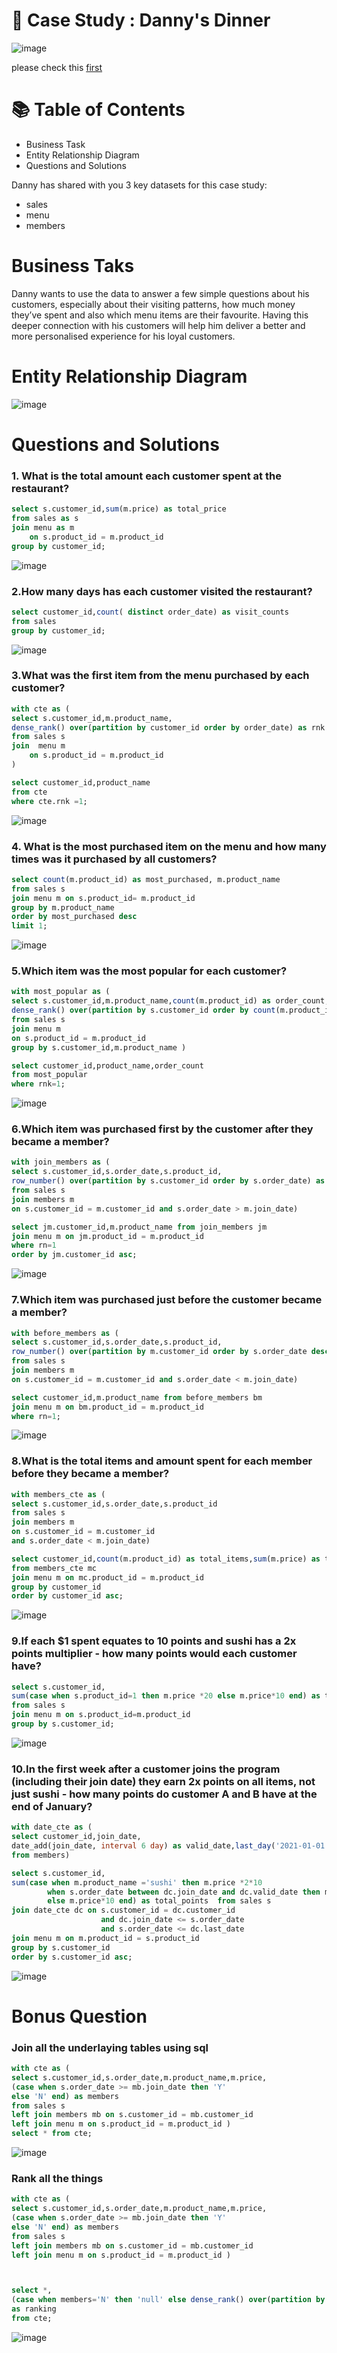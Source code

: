 # 🍜 Case Study : Danny's Dinner
![image](https://github.com/shwetara/sql_week_challenge/assets/68580722/32a567e0-9263-4bce-a49d-120dd7db0455)

please check this [first](https://8weeksqlchallenge.com/resources/)

# 📚 Table of Contents
- Business Task
- Entity Relationship Diagram
- Questions and Solutions

Danny has shared with you 3 key datasets for this case study:
- sales
- menu
- members

# Business Taks
Danny wants to use the data to answer a few simple questions about his customers, especially about their visiting patterns, how much money they’ve spent and also which menu items are their favourite. Having this deeper connection with his customers will help him deliver a better and more personalised experience for his loyal customers.

# Entity Relationship Diagram
![image](https://github.com/shwetara/sql_week_challenge/assets/68580722/6f609397-8fb1-40ae-b83f-86db22384dfb)

# Questions and Solutions

### 1. What is the total amount each customer spent at the restaurant?
~~~ sql
select s.customer_id,sum(m.price) as total_price 
from sales as s 
join menu as m  
	on s.product_id = m.product_id
group by customer_id;
~~~

![image](https://github.com/shwetara/sql_week_challenge/assets/68580722/273d7bea-e642-402d-a1b8-755f0f432d18)

### 2.How many days has each customer visited the restaurant?
~~~ sql
select customer_id,count( distinct order_date) as visit_counts
from sales
group by customer_id;
~~~

![image](https://github.com/shwetara/sql_week_challenge/assets/68580722/c795ad78-cbc2-44ca-bca4-9b1302bff024)

### 3.What was the first item from the menu purchased by each customer?
~~~ sql
with cte as (
select s.customer_id,m.product_name, 
dense_rank() over(partition by customer_id order by order_date) as rnk
from sales s
join  menu m 
	on s.product_id = m.product_id
)

select customer_id,product_name
from cte
where cte.rnk =1;
~~~

![image](https://github.com/shwetara/sql_week_challenge/assets/68580722/d502ee4a-8ff4-4536-8514-be77faad205c)

### 4. What is the most purchased item on the menu and how many times was it purchased by all customers?
~~~ sql
select count(m.product_id) as most_purchased, m.product_name 
from sales s
join menu m on s.product_id= m.product_id
group by m.product_name
order by most_purchased desc
limit 1;
~~~

![image](https://github.com/shwetara/sql_week_challenge/assets/68580722/ccdfbcdb-6fd4-4301-8690-d70f5c8738cc)

### 5.Which item was the most popular for each customer?
~~~ sql
with most_popular as (
select s.customer_id,m.product_name,count(m.product_id) as order_count,
dense_rank() over(partition by s.customer_id order by count(m.product_id) desc) as rnk
from sales s 
join menu m
on s.product_id = m.product_id
group by s.customer_id,m.product_name )

select customer_id,product_name,order_count
from most_popular
where rnk=1;
~~~

![image](https://github.com/shwetara/sql_week_challenge/assets/68580722/28bd1873-c962-4033-a7bd-db0dc64b8774)

### 6.Which item was purchased first by the customer after they became a member?
~~~ sql
with join_members as (
select s.customer_id,s.order_date,s.product_id,
row_number() over(partition by s.customer_id order by s.order_date) as rn
from sales s
join members m
on s.customer_id = m.customer_id and s.order_date > m.join_date)

select jm.customer_id,m.product_name from join_members jm
join menu m on jm.product_id = m.product_id
where rn=1
order by jm.customer_id asc;
~~~

![image](https://github.com/shwetara/sql_week_challenge/assets/68580722/761a6baa-1fe9-4ccf-b2d0-9db674d8f4a1)

### 7.Which item was purchased just before the customer became a member? 
~~~ sql
with before_members as (
select s.customer_id,s.order_date,s.product_id,
row_number() over(partition by m.customer_id order by s.order_date desc) as rn
from sales s
join members m
on s.customer_id = m.customer_id and s.order_date < m.join_date)

select customer_id,m.product_name from before_members bm
join menu m on bm.product_id = m.product_id
where rn=1;
~~~

![image](https://github.com/shwetara/sql_week_challenge/assets/68580722/becd509b-a21f-4035-a80a-8cf89b49020b)

### 8.What is the total items and amount spent for each member before they became a member?
~~~ sql
with members_cte as (
select s.customer_id,s.order_date,s.product_id
from sales s
join members m
on s.customer_id = m.customer_id
and s.order_date < m.join_date)

select customer_id,count(m.product_id) as total_items,sum(m.price) as total_sales
from members_cte mc
join menu m on mc.product_id = m.product_id
group by customer_id 
order by customer_id asc;
~~~

![image](https://github.com/shwetara/sql_week_challenge/assets/68580722/d8396a67-7184-4531-8334-56d9e880a80b)

### 9.If each $1 spent equates to 10 points and sushi has a 2x points multiplier - how many points would each customer have?
~~~ sql
select s.customer_id,
sum(case when s.product_id=1 then m.price *20 else m.price*10 end) as total_points
from sales s 
join menu m on s.product_id=m.product_id
group by s.customer_id;
~~~

![image](https://github.com/shwetara/sql_week_challenge/assets/68580722/12185fa0-3e52-465d-92f7-bb2ca678bf68)

### 10.In the first week after a customer joins the program (including their join date) they earn 2x points on all items, not just sushi - how many points do customer A and B have at the end of January?
~~~ sql
with date_cte as (
select customer_id,join_date,
date_add(join_date, interval 6 day) as valid_date,last_day('2021-01-01') as last_date
from members)

select s.customer_id,
sum(case when m.product_name ='sushi' then m.price *2*10
		when s.order_date between dc.join_date and dc.valid_date then m.price*2*10
        else m.price*10 end) as total_points  from sales s 
join date_cte dc on s.customer_id = dc.customer_id 
					and dc.join_date <= s.order_date
                    and s.order_date <= dc.last_date
join menu m on m.product_id = s.product_id
group by s.customer_id
order by s.customer_id asc;
~~~

![image](https://github.com/shwetara/sql_week_challenge/assets/68580722/ecafc9b5-abd1-4c63-8412-b4a56bd58bdf)

# Bonus Question
### Join all the underlaying tables using sql
~~~ sql
with cte as (
select s.customer_id,s.order_date,m.product_name,m.price,
(case when s.order_date >= mb.join_date then 'Y'
else 'N' end) as members
from sales s
left join members mb on s.customer_id = mb.customer_id
left join menu m on s.product_id = m.product_id )
select * from cte;
~~~

![image](https://github.com/shwetara/sql_week_challenge/assets/68580722/ae6b271a-d2e5-457e-a9a3-e95815f8b1c0)

### Rank all the things
~~~ sql
with cte as (
select s.customer_id,s.order_date,m.product_name,m.price,
(case when s.order_date >= mb.join_date then 'Y'
else 'N' end) as members
from sales s
left join members mb on s.customer_id = mb.customer_id
left join menu m on s.product_id = m.product_id )



select *,
(case when members='N' then 'null' else dense_rank() over(partition by customer_id,members order by order_date) end) 
as ranking 
from cte;
~~~

![image](https://github.com/shwetara/sql_week_challenge/assets/68580722/cf9c0cff-2180-4ef9-a9d0-68d8d93ef027)

















